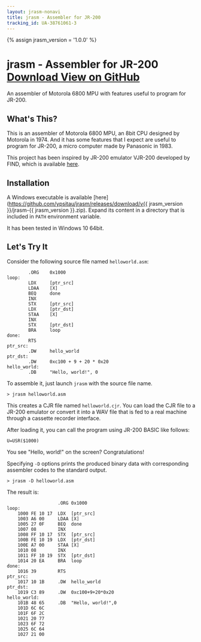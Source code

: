 ```yaml
---
layout: jrasm-nonavi
title: jrasm - Assembler for JR-200
tracking_id: UA-38761061-3
---
```

{% assign jrasm_version = '1.0.0' %}

<div class="jumbotron">
  <div class="container-fluid">
	<h1 class="display-4">jrasm - Assembler for JR-200
	  <span class="float-right">
		<a class="btn btn-secondary" href="https://github.com/ypsitau/jrasm/releases/download/v{{ jrasm_version }}/jrasm-{{ jrasm_version }}.zip">
		  <i class="fas fa-download mr-2"></i>Download
		</a>
		<a class="btn btn-secondary" href="https://github.com/ypsitau/jrasm">
		  <i class="fab fa-github mr-2"></i>View on GitHub
		</a>
	  </span>
	</h1>
	<p class="lead">
	An assembler of Motorola 6800 MPU with features useful to program for JR-200.
	</p>
  </div>
</div>


## What's This?

This is an assembler of Motorola 6800 MPU, an 8bit CPU designed by Motorola in 1974.
And it has some features that I expect are useful to program for JR-200, a micro computer made by Panasonic in 1983.

This project has been inspired by JR-200 emulator VJR-200 developed by FIND,
which is available [here](http://www17.plala.or.jp/find_jr200/vjr200_en.html).

## Installation

A Windows executable is available [here](https://github.com/ypsitau/jrasm/releases/download/v{{ jrasm_version }}/jrasm-{{ jrasm_version }}.zip).
Expand its content in a directory that is included in `PATH` environment variable.

It has been tested in Windows 10 64bit.


## Let's Try It

Consider the following source file named `helloworld.asm`:

```
        .ORG    0x1000
loop:
        LDX     [ptr_src]
        LDAA    [X]
        BEQ     done
        INX
        STX     [ptr_src]
        LDX     [ptr_dst]
        STAA    [X]
        INX
        STX     [ptr_dst]
        BRA     loop
done:
        RTS
ptr_src:
        .DW     hello_world
ptr_dst:
        .DW     0xc100 + 9 + 20 * 0x20
hello_world:
        .DB     "Hello, world!", 0
```

To assemble it, just launch `jrasm` with the source file name.

```
> jrasm helloworld.asm
```

This creates a CJR file named `helloworld.cjr`. You can load the CJR file to a JR-200 emulator
or convert it into a WAV file that is fed to a real machine through a cassette recorder interface.

After loading it, you can call the program using JR-200 BASIC like follows:

```
U=USR($1000)
```

You see "Hello, world!" on the screen? Congratulations!

Specifying `-D` options prints the produced binary data with corresponding assembler codes
to the standard output.

```
> jrasm -D helloworld.asm
```

The result is:

```
                   .ORG 0x1000
loop:
    1000 FE 10 17  LDX  [ptr_src]
    1003 A6 00     LDAA [X]
    1005 27 0F     BEQ  done
    1007 08        INX 
    1008 FF 10 17  STX  [ptr_src]
    100B FE 10 19  LDX  [ptr_dst]
    100E A7 00     STAA [X]
    1010 08        INX 
    1011 FF 10 19  STX  [ptr_dst]
    1014 20 EA     BRA  loop
done:
    1016 39        RTS 
ptr_src:
    1017 10 1B     .DW  hello_world
ptr_dst:
    1019 C3 89     .DW  0xc100+9+20*0x20
hello_world:
    101B 48 65     .DB  "Hello, world!",0
    101D 6C 6C   
    101F 6F 2C   
    1021 20 77   
    1023 6F 72   
    1025 6C 64   
    1027 21 00   
```
